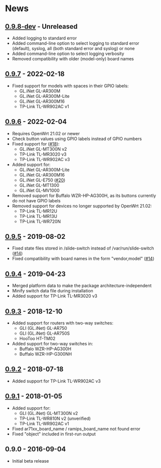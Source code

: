# News

## [0.9.8-dev][Unreleased] - Unreleased
* Added logging to standard error
* Added command-line option to select logging to standard error
  (default), syslog, all (both standard error and syslog) or none
* Added command-line option to select logging verbosity
* Removed compatibility with older (model-only) board names

## [0.9.7] - 2022-02-18
* Fixed support for models with spaces in their GPIO labels:
  * GL.iNet GL-AR300M
  * GL.iNet GL-AR300M-Lite
  * GL.iNet GL-AR300M16
  * TP-Link TL-WR902AC v1

## [0.9.6] - 2022-02-04
* Requires OpenWrt 21.02 or newer
* Check button values using GPIO labels instead of GPIO numbers
* Fixed support for ([#18][GH-18]):
  * GL.iNet GL-MT300N v2
  * TP-Link TL-MR3020 v3
  * TP-Link TL-WR902AC v3
* Added support for:
  * GL.iNet GL-AR300M-Lite
  * GL.iNet GL-AR300M16
  * GL.iNet GL-E750 ([#20][GH-20])
  * GL.iNet GL-MT1300
  * GL.iNet GL-MV1000
* Removed support for Buffalo WZR-HP-AG300H, as its buttons currently do
  not have GPIO labels
* Removed support for devices no longer supported by OpenWrt 21.02:
  * TP-Link TL-MR12U
  * TP-Link TL-MR13U
  * TP-Link TL-WR720N

## [0.9.5] - 2019-08-02
* Fixed state files stored in /slide-switch instead of
  /var/run/slide-switch ([#14][GH-14])
* Fixed compatibility with board names in the form "vendor,model"
  ([#14][GH-14])

## [0.9.4] - 2019-04-23
* Merged platform data to make the package architecture-independent
* Minify switch data file during installation
* Added support for TP-Link TL-MR3020 v3

## [0.9.3] - 2018-12-10
* Added support for routers with two-way switches:
  * GLI (GL.iNet) GL-AR750
  * GLI (GL.iNet) GL-AR750S
  * HooToo HT-TM02
* Added support for two-way switches in:
  * Buffalo WZR-HP-AG300H
  * Buffalo WZR-HP-G300NH

## [0.9.2] - 2018-07-18
* Added support for TP-Link TL-WR902AC v3

## [0.9.1] - 2018-01-05
* Added support for:
  * GLI (GL.iNet) GL-MT300N v2
  * TP-Link TL-WR810N v2 (unverified)
  * TP-Link TL-WR902AC v1
* Fixed ar71xx_board_name / ramips_board_name not found error
* Fixed "object" included in first-run output

## 0.9.0 - 2016-09-04
* Initial beta release

[Unreleased]: https://github.com/jefferyto/openwrt-slide-switch/compare/0.9.7...main
[0.9.7]: https://github.com/jefferyto/openwrt-slide-switch/compare/0.9.6...0.9.7
[0.9.6]: https://github.com/jefferyto/openwrt-slide-switch/compare/0.9.5...0.9.6
[0.9.5]: https://github.com/jefferyto/openwrt-slide-switch/compare/0.9.4...0.9.5
[0.9.4]: https://github.com/jefferyto/openwrt-slide-switch/compare/0.9.3...0.9.4
[0.9.3]: https://github.com/jefferyto/openwrt-slide-switch/compare/0.9.2...0.9.3
[0.9.2]: https://github.com/jefferyto/openwrt-slide-switch/compare/0.9.1...0.9.2
[0.9.1]: https://github.com/jefferyto/openwrt-slide-switch/compare/0.9.0...0.9.1

[GH-14]: https://github.com/jefferyto/openwrt-slide-switch/issues/14
[GH-18]: https://github.com/jefferyto/openwrt-slide-switch/issues/18
[GH-20]: https://github.com/jefferyto/openwrt-slide-switch/pull/20

